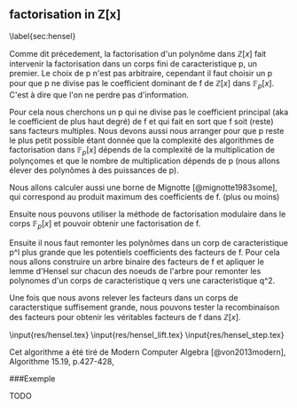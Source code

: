 ## factorisation in Z[x]
\label{sec:hensel}

Comme dit précedement, la factorisation d'un polynôme dans $\mathbb{Z}[x]$ fait intervenir la factorisation dans un corps fini
de caracteristique p, un premier. Le choix de p n'est pas arbitraire, cependant il faut choisir un p pour que p ne divise pas le
coefficient dominant de f
de $\mathbb{Z}[x]$ dans $\mathbb{F}_p[x]$. C'est à dire que l'on ne perdre pas d'information.

Pour cela nous cherchons un p qui ne divise pas le coefficient principal (aka le coefficient de plus haut degré) de f et
qui fait en sort que f soit (reste) sans facteurs multiples. Nous devons aussi nous arranger pour que p reste le plus petit possible
étant donnée que la complexité des algorithmes de factorisation dans $\mathbb{F}_p[x]$ dépends de la complexité de la multiplication
de polynçomes et que le nombre de multiplication dépends de p (nous allons élever des polynômes à des puissances de p).

Nous allons calculer aussi une borne de Mignotte [@mignotte1983some], qui correspond au produit maximum des coefficients de f. (plus ou moins)

Ensuite nous pouvons utiliser la méthode de factorisation modulaire dans le corps $\mathbb{F}_p[x]$ et pouvoir obtenir une factorisation
de f.

Ensuite il nous faut remonter les polynômes dans un corp de caracteristique p^l plus grande que les potentiels coefficients des facteurs de f.
Pour cela nous allons construire un arbre binaire des facteurs de f et apliquer le lemme d'Hensel sur chacun des noeuds de l'arbre pour remonter
les polynomes d'un corps de caracteristique q vers une caracteristique q^2.

Une fois que nous avons relever les facteurs dans un corps de caracterstique suffisement grande, nous pouvons tester la recombinaison des facteurs
pour obtenir les véritables facteurs de f dans $\mathbb{Z}[x]$.

\input{res/hensel.tex}
\input{res/hensel_lift.tex}
\input{res/hensel_step.tex}

Cet algorithme a été tiré de Modern Computer Algebra [@von2013modern], Algorithme 15.19, p.427-428,

###Exemple

TODO
